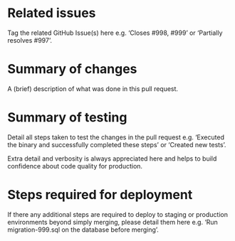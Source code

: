 # Related issues

Tag the related GitHub Issue(s) here e.g. ‘Closes #998, #999’ or ‘Partially resolves #997’. 

# Summary of changes

A (brief) description of what was done in this pull request. 

# Summary of testing

Detail all steps taken to test the changes in the pull request e.g. ‘Executed the binary and successfully completed these steps’ or ‘Created new tests’. 

Extra detail and verbosity is always appreciated here and helps to build confidence about code quality for production. 

# Steps required for deployment

If there any additional steps are required to deploy to staging or production environments beyond simply merging, please detail them here e.g. ‘Run migration-999.sql on the database before merging’. 
